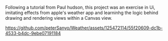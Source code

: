 Following a tutorial from Paul hudson, this project was an exercise in Ui, imitating effects from apple's weather app and learninhg the logic behind drawing and rendering views within a Canvas view.  


https://github.com/peterSanyo/Weather/assets/125472114/55f20609-dc1b-4533-b4dc-9ebe07191184

